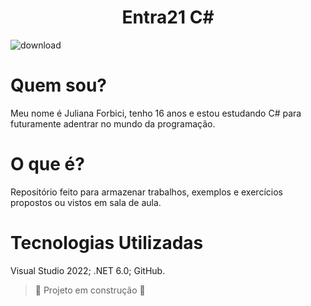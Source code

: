 # <h1 align="center"> Entra21 C# </h1>
![download](https://user-images.githubusercontent.com/105084941/171916068-6188e5ee-ed7b-42df-a175-08d40111bb08.png)
# Quem sou?
Meu nome é Juliana Forbici, tenho 16 anos e estou estudando C# para futuramente adentrar no mundo da programação.
# O que é?
Repositório feito para armazenar trabalhos, exemplos e exercícios propostos ou vistos em sala de aula.
# Tecnologias Utilizadas
Visual Studio 2022;
.NET 6.0;
GitHub.
> :construction: Projeto em construção :construction:
